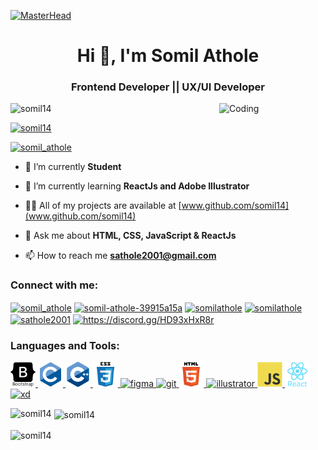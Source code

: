 [![MasterHead](https://aureatelabs.com/wp-content/uploads/2019/10/Magento-2-frontend-tools-for-developers-blog-banner.jpg)](https://rishavchanda.io)

<h1 align="center">Hi 👋, I'm Somil Athole</h1>
<h3 align="center">Frontend Developer || UX/UI Developer</h3>

<img align="right" alt="Coding" width="170" src="https://cdn.dribbble.com/users/330915/screenshots/3587000/media/cf9c914d04e017ab821bab2ee0bb87cb.gif">

<p align="left"> <img src="https://komarev.com/ghpvc/?username=somil14&label=Profile%20views&color=0e75b6&style=flat" alt="somil14" /> </p>

<p align="left"> <a href="https://github.com/ryo-ma/github-profile-trophy"><img src="https://github-profile-trophy.vercel.app/?username=somil14" alt="somil14" /></a> </p>

<p align="left"> <a href="https://twitter.com/somil_athole" target="blank"><img src="https://img.shields.io/twitter/follow/somil_athole?logo=twitter&style=for-the-badge" alt="somil_athole" /></a> </p>

- 🔭 I’m currently **Student**

- 🌱 I’m currently learning **ReactJs and Adobe Illustrator**

- 👨‍💻 All of my projects are available at [www.github.com/somil14](www.github.com/somil14)

- 💬 Ask me about **HTML, CSS, JavaScript & ReactJs**

- 📫 How to reach me **sathole2001@gmail.com**

<h3 align="left">Connect with me:</h3>
<p align="left">
<a href="https://twitter.com/somil_athole" target="blank"><img align="center" src="https://raw.githubusercontent.com/rahuldkjain/github-profile-readme-generator/master/src/images/icons/Social/twitter.svg" alt="somil_athole" height="30" width="40" /></a>
<a href="https://linkedin.com/in/somil-athole-39915a15a" target="blank"><img align="center" src="https://raw.githubusercontent.com/rahuldkjain/github-profile-readme-generator/master/src/images/icons/Social/linked-in-alt.svg" alt="somil-athole-39915a15a" height="30" width="40" /></a>
<a href="https://instagram.com/somilathole" target="blank"><img align="center" src="https://raw.githubusercontent.com/rahuldkjain/github-profile-readme-generator/master/src/images/icons/Social/instagram.svg" alt="somilathole" height="30" width="40" /></a>
<a href="https://www.behance.net/somilathole" target="blank"><img align="center" src="https://raw.githubusercontent.com/rahuldkjain/github-profile-readme-generator/master/src/images/icons/Social/behance.svg" alt="somilathole" height="30" width="40" /></a>
<a href="https://www.hackerrank.com/sathole2001" target="blank"><img align="center" src="https://raw.githubusercontent.com/rahuldkjain/github-profile-readme-generator/master/src/images/icons/Social/hackerrank.svg" alt="sathole2001" height="30" width="40" /></a>
<a href="https://discord.gg/https://discord.gg/HD93xHxR8r" target="blank"><img align="center" src="https://raw.githubusercontent.com/rahuldkjain/github-profile-readme-generator/master/src/images/icons/Social/discord.svg" alt="https://discord.gg/HD93xHxR8r" height="30" width="40" /></a>
</p>

<h3 align="left">Languages and Tools:</h3>
<p align="left"> <a href="https://getbootstrap.com" target="_blank" rel="noreferrer"> <img src="https://raw.githubusercontent.com/devicons/devicon/master/icons/bootstrap/bootstrap-plain-wordmark.svg" alt="bootstrap" width="40" height="40"/> </a> <a href="https://www.cprogramming.com/" target="_blank" rel="noreferrer"> <img src="https://raw.githubusercontent.com/devicons/devicon/master/icons/c/c-original.svg" alt="c" width="40" height="40"/> </a> <a href="https://www.w3schools.com/cpp/" target="_blank" rel="noreferrer"> <img src="https://raw.githubusercontent.com/devicons/devicon/master/icons/cplusplus/cplusplus-original.svg" alt="cplusplus" width="40" height="40"/> </a> <a href="https://www.w3schools.com/css/" target="_blank" rel="noreferrer"> <img src="https://raw.githubusercontent.com/devicons/devicon/master/icons/css3/css3-original-wordmark.svg" alt="css3" width="40" height="40"/> </a> <a href="https://www.figma.com/" target="_blank" rel="noreferrer"> <img src="https://www.vectorlogo.zone/logos/figma/figma-icon.svg" alt="figma" width="40" height="40"/> </a> <a href="https://git-scm.com/" target="_blank" rel="noreferrer"> <img src="https://www.vectorlogo.zone/logos/git-scm/git-scm-icon.svg" alt="git" width="40" height="40"/> </a> <a href="https://www.w3.org/html/" target="_blank" rel="noreferrer"> <img src="https://raw.githubusercontent.com/devicons/devicon/master/icons/html5/html5-original-wordmark.svg" alt="html5" width="40" height="40"/> </a> <a href="https://www.adobe.com/in/products/illustrator.html" target="_blank" rel="noreferrer"> <img src="https://www.vectorlogo.zone/logos/adobe_illustrator/adobe_illustrator-icon.svg" alt="illustrator" width="40" height="40"/> </a> <a href="https://developer.mozilla.org/en-US/docs/Web/JavaScript" target="_blank" rel="noreferrer"> <img src="https://raw.githubusercontent.com/devicons/devicon/master/icons/javascript/javascript-original.svg" alt="javascript" width="40" height="40"/> </a> <a href="https://reactjs.org/" target="_blank" rel="noreferrer"> <img src="https://raw.githubusercontent.com/devicons/devicon/master/icons/react/react-original-wordmark.svg" alt="react" width="40" height="40"/> </a> <a href="https://www.adobe.com/products/xd.html" target="_blank" rel="noreferrer"> <img src="https://cdn.worldvectorlogo.com/logos/adobe-xd.svg" alt="xd" width="40" height="40"/> </a> </p>

<p><img align="left" src="https://github-readme-stats.vercel.app/api/top-langs?username=somil14&show_icons=true&locale=en&layout=compact" alt="somil14" /></p>

<p>&nbsp;<img align="center" src="https://github-readme-stats.vercel.app/api?username=somil14&show_icons=true&locale=en" alt="somil14" /></p>

<p><img align="center" src="https://github-readme-streak-stats.herokuapp.com/?user=somil14&" alt="somil14" /></p>
